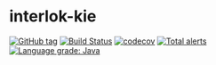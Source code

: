 # interlok-kie

[![GitHub tag](https://img.shields.io/github/tag/adaptris/interlok-kie.svg)](https://github.com/adaptris/interlok-kie/tags) [![Build Status](https://travis-ci.com/adaptris/interlok-kie.svg?branch=develop?branch=develop)](https://travis-ci.com/adaptris/interlok-kie)  [![codecov](https://codecov.io/gh/adaptris/interlok-kie/branch/develop/graph/badge.svg)](https://codecov.io/gh/adaptris/interlok-kie) [![Total alerts](https://img.shields.io/lgtm/alerts/g/adaptris/interlok-kie.svg?logo=lgtm&logoWidth=18)](https://lgtm.com/projects/g/adaptris/interlok-kie/alerts/) [![Language grade: Java](https://img.shields.io/lgtm/grade/java/g/adaptris/interlok-kie.svg?logo=lgtm&logoWidth=18)](https://lgtm.com/projects/g/adaptris/interlok-kie/context:java)
